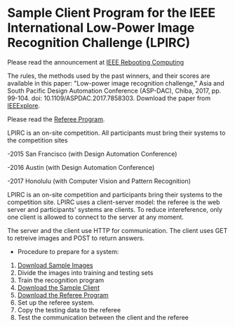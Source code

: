 # Sample Client Program for the IEEE International Low-Power Image Recognition Challenge (LPIRC)

Please read the announcement at [IEEE Rebooting Computing](http://rebootingcomputing.ieee.org/lpirc)

The rules, the methods used by the past winners, and their scores are available in this paper: "Low-power image recognition challenge," Asia and South Pacific Design Automation Conference (ASP-DAC), Chiba, 2017, pp. 99-104.
doi: 10.1109/ASPDAC.2017.7858303. Download the paper from [IEEExplore](http://ieeexplore.ieee.org/document/7858303/).

Please read the [Referee Program](https://github.com/ieeelpirc/referee).

LPIRC is an on-site competition. All participants must bring their systems to the competition sites

-2015 San Francisco (with Design Automation Conference)

-2016 Austin (with Design Automation Conference)

-2017 Honolulu (with Computer Vision and Pattern Recognition)

LPIRC is an on-site competition and participants bring their systems to the competition site. LPIRC uses a client-server model: the referee is the web server and participants' systems are clients. To reduce intereference, only one client is allowed to connect to the server at any moment.

The server and the client use HTTP for communication. The client uses GET to retreive images and POST to return answers.

* Procedure to prepare for a system:
1. [Download Sample Images](http://vision.cs.unc.edu/LPIRC/login.php)
2. Divide the images into training and testing sets
3. Train the recognition program
4. [Download the Sample Client](https://github.com/ieeelpirc/sampleclient)
5. [Download the Referee Program](https://github.com/ieeelpirc/referee)
6. Set up the referee system.
7. Copy the testing data to the referee
8. Test the communication between the client and the referee





